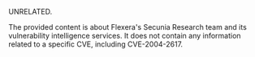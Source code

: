 UNRELATED.

The provided content is about Flexera's Secunia Research team and its vulnerability intelligence services. It does not contain any information related to a specific CVE, including CVE-2004-2617.